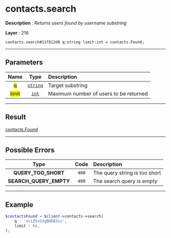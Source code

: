 # contacts.search

**Description** : *Returns users found by username substring*

**Layer** : 216

```tl
contacts.search#11f812d8 q:string limit:int = contacts.Found;
```

---

## Parameters

| Name | Type | Description |
| :---: | :---: | :--- |
| <mark>q</mark> | [`string`](type/string) | Target substring |
| <mark>limit</mark> | [`int`](type/int) | Maximum number of users to be returned |

---

## Result

[contacts.Found](type/contacts.Found)

---

## Possible Errors

| Type | Code | Description |
| :---: | :---: | :--- |
| **QUERY_TOO_SHORT** | `400` | The query string is too short |
| **SEARCH_QUERY_EMPTY** | `400` | The search query is empty |

---

## Example

```php
$contactsFound = $client->contacts->search(
	q : 'oviZVxOJgBHDQ3Ln',
	limit : 64,
);
```